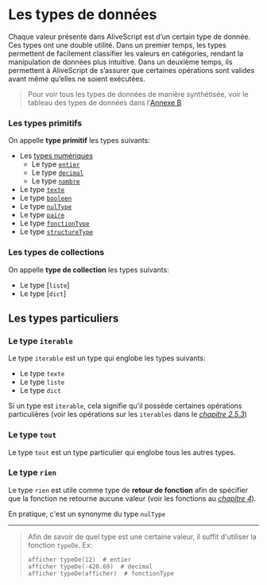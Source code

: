 # Les types de données

Chaque valeur présente dans AliveScript est d’un certain type de donnée. Ces types ont une double utilité. Dans un
premier temps, les types permettent de facilement classifier les valeurs en catégories, rendant la manipulation de
données plus intuitive. Dans un deuxième temps, ils permettent à AliveScript de s’assurer que certaines opérations sont
valides avant même qu’elles ne soient exécutées.

> Pour voir tous les types de données de manière synthétisée, voir le tableau des types de données dans
> l'[Annexe B](../../annexe/tableau_datatypes.md)

### Les types primitifs

On appelle **type primitif** les types suivants:

* Les [types numériques](./types_primitifs.md#les-types-numriques)
    * Le type [`entier`](./types_primitifs.md#le-type-entier)
    * Le type [`decimal`](./types_primitifs.md#le-type-decimal)
    * Le type [`nombre`](./types_primitifs.md#le-type-nombre)
* Le type [`texte`](./types_primitifs.md#le-type-texte)
* Le type [`booleen`](./types_primitifs.md#le-type-booleen)
* Le type [`nulType`](./types_primitifs.md#le-type-nultype)
* Le type [`paire`](./types_primitifs.md#le-type-paire)
* Le type [`fonctionType`](./types_primitifs.md#le-type-fonctiontype)
* Le type [`structureType`](./types_primitifs.md#le-type-structuretype)

### Les types de collections

On appelle **type de collection** les types suivants:

* Le type [`liste`]
* Le type [`dict`]

## Les types particuliers

### Le type `iterable`

Le type `iterable` est un type qui englobe les types suivants:

* Le type `texte`
* Le type `liste`
* Le type `dict`

Si un type est `iterable`, cela signifie qu'il possède certaines opérations particulières (voir les opérations sur
les `iterables` dans le [_chapitre 2.5.3_](../operateurs/iterables.md))

### Le type `tout`

Le type `tout` est un type particulier qui englobe tous les autres types.

### Le type `rien`

Le type `rien` est utile comme type de **retour de fonction** afin de spécifier que la fonction ne retourne aucune
valeur (voir les fonctions au [_chapitre 4_](../../fonctions/fonctions.md)).

En pratique, c'est un synonyme du type `nulType`


---

> Afin de savoir de quel type est une certaine valeur, il suffit d'utiliser la fonction `typeDe`.
> Ex:
> ```
> afficher typeDe(12)  # entier
> afficher typeDe(-420.69)  # decimal
> afficher typeDe(afficher)  # fonctionType
> ```
